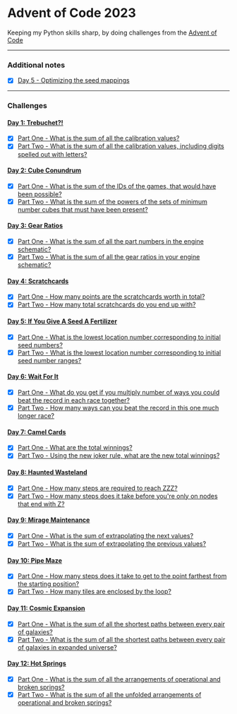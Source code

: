 # Advent of Code 2023

Keeping my Python skills sharp, by doing challenges from the [Advent of Code](http://adventofcode.com/2023)

---

### Additional notes
- [x] [Day 5 - Optimizing the seed mappings](src/day_05/readme.md)

---

### Challenges
#### [Day 1: Trebuchet?!](http://adventofcode.com/2023/day/1)
- [x] [Part One - What is the sum of all the calibration values?](src/day_01/part_1.py)
- [x] [Part Two - What is the sum of all the calibration values, including digits spelled out with letters?](src/day_01/part_2.py)

#### [Day 2: Cube Conundrum](http://adventofcode.com/2023/day/2)
- [x] [Part One - What is the sum of the IDs of the games, that would have been possible?](src/day_02/part_1.py)
- [x] [Part Two - What is the sum of the powers of the sets of minimum number cubes that must have been present?](src/day_02/part_2.py)

#### [Day 3: Gear Ratios](http://adventofcode.com/2023/day/3)
- [x] [Part One - What is the sum of all the part numbers in the engine schematic?](src/day_03/part_1.py)
- [x] [Part Two - What is the sum of all the gear ratios in your engine schematic?](src/day_03/part_2.py)

#### [Day 4: Scratchcards](http://adventofcode.com/2023/day/4)
- [x] [Part One - How many points are the scratchcards worth in total?](src/day_04/part_1.py)
- [x] [Part Two - How many total scratchcards do you end up with?](src/day_04/part_2.py)

#### [Day 5: If You Give A Seed A Fertilizer](http://adventofcode.com/2023/day/5)
- [x] [Part One - What is the lowest location number corresponding to initial seed numbers?](src/day_05/part_1.py)
- [x] [Part Two - What is the lowest location number corresponding to initial seed number ranges?](src/day_05/part_2.py)

#### [Day 6: Wait For It](http://adventofcode.com/2023/day/6)
- [x] [Part One - What do you get if you multiply number of ways you could beat the record in each race together?](src/day_06/part_1.py)
- [x] [Part Two - How many ways can you beat the record in this one much longer race?](src/day_06/part_2.py)

#### [Day 7: Camel Cards](http://adventofcode.com/2023/day/7)
- [x] [Part One - What are the total winnings?](src/day_07/part_1.py)
- [x] [Part Two - Using the new joker rule, what are the new total winnings?](src/day_07/part_2.py)

#### [Day 8: Haunted Wasteland](http://adventofcode.com/2023/day/8)
- [x] [Part One - How many steps are required to reach ZZZ?](src/day_08/part_1.py)
- [x] [Part Two - How many steps does it take before you're only on nodes that end with Z?](src/day_08/part_2.py)

#### [Day 9: Mirage Maintenance](http://adventofcode.com/2023/day/9)
- [x] [Part One - What is the sum of extrapolating the next values?](src/day_09/part_1.py)
- [x] [Part Two - What is the sum of extrapolating the previous values?](src/day_09/part_2.py)

#### [Day 10: Pipe Maze](http://adventofcode.com/2023/day/10)
- [x] [Part One - How many steps does it take to get to the point farthest from the starting position?](src/day_10/part_1.py)
- [x] [Part Two - How many tiles are enclosed by the loop?](src/day_10/part_2.py)

#### [Day 11: Cosmic Expansion](http://adventofcode.com/2023/day/11)
- [x] [Part One - What is the sum of all the shortest paths between every pair of galaxies?](src/day_11/part_1.py)
- [x] [Part Two - What is the sum of all the shortest paths between every pair of galaxies in expanded universe?](src/day_11/part_2.py)

#### [Day 12: Hot Springs](http://adventofcode.com/2023/day/12)
- [x] [Part One - What is the sum of all the arrangements of operational and broken springs?](src/day_12/part_1.py)
- [x] [Part Two - What is the sum of all the unfolded arrangements of operational and broken springs?](src/day_12/part_2.py)
